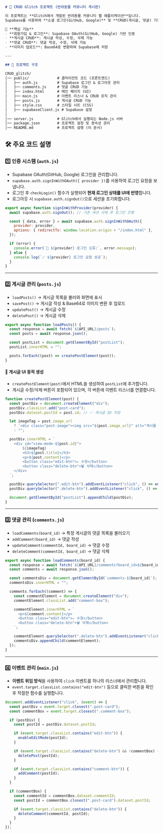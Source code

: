 ```markdown
# 🐾 CRUD Glitch 프로젝트 (반려동물 커뮤니티 게시판)

이 프로젝트는 **Glitch에서 개발된 반려동물 커뮤니티 웹 애플리케이션**입니다.  
Supabase를 사용하여 **소셜 로그인(GitHub, Google)** 및 **CRUD(게시글, 댓글) 기능**을 제공합니다.  

📌 **핵심 기능**  
- **회원가입 & 로그인**: Supabase OAuth(GitHub, Google) 기반 인증  
- **게시글 CRUD**: 게시글 작성, 수정, 삭제 가능  
- **댓글 CRUD**: 댓글 작성, 수정, 삭제 가능  
- **이미지 업로드**: Base64로 변환하여 Supabase에 저장  

---

## 📂 프로젝트 구조

CRUD_glitch/
│── public/             # 클라이언트 코드 (프론트엔드)
│   ├── auth.js         # Supabase 로그인 & 로그아웃 관리
│   ├── comments.js     # 댓글 CRUD 기능
│   ├── index.html      # 메인 페이지 (UI)
│   ├── main.js         # 이벤트 리스너 & CRUD 로직 관리
│   ├── posts.js        # 게시글 CRUD 기능
│   ├── style.css       # 스타일 시트 (CSS)
│   ├── supabaseClient.js # Supabase 설정
│
│── server.js           # Glitch에서 실행되는 Node.js 서버
│── package.json        # 프로젝트 설정 및 종속성 관리
│── README.md           # 프로젝트 설명 (이 문서)
```


## 🛠 주요 코드 설명

### 1️⃣ **인증 시스템 (`auth.js`)**
- Supabase OAuth(GitHub, Google) 로그인을 관리합니다.
- `supabase.auth.signInWithOAuth({ provider })`를 사용하여 로그인 요청을 보냅니다.
- 로그인 후 `checkLogin()` 함수가 실행되어 **현재 로그인 상태를 UI에 반영**합니다.
- 로그아웃 시 `supabase.auth.signOut()`으로 세션을 초기화합니다.

```javascript
export async function signInWithProvider(provider) {
  await supabase.auth.signOut(); // 기존 세션 삭제 후 로그인 진행

  const { data, error } = await supabase.auth.signInWithOAuth({
    provider: provider,
    options: { redirectTo: window.location.origin + "/index.html" },
  });

  if (error) {
    console.error(`🛑 ${provider} 로그인 오류:`, error.message);
  } else {
    console.log(`✅ ${provider} 로그인 요청 성공`);
  }
}
```

---

### 2️⃣ **게시글 관리 (`posts.js`)**
- `loadPosts()` → 게시글 목록을 불러와 화면에 표시
- `savePost()` → 게시글 작성 & Base64로 이미지 변환 후 업로드
- `updatePost()` → 게시글 수정
- `deletePost()` → 게시글 삭제

```javascript
export async function loadPosts() {
  const response = await fetch(`${API_URL}/posts`);
  const posts = await response.json();

  const postList = document.getElementById("postList");
  postList.innerHTML = "";

  posts.forEach((post) => createPostElement(post));
}
```

#### 📌 **게시글 UI 동적 생성**
- `createPostElement(post)`에서 HTML을 생성하여 `postList`에 추가합니다.
- 게시글 수정/삭제 버튼이 포함되어 있으며, 각 버튼에 이벤트 리스너를 연결합니다.

```javascript
function createPostElement(post) {
  const postDiv = document.createElement("div");
  postDiv.classList.add("post-card");
  postDiv.dataset.postId = post.id; // ✅ 게시글 ID 저장

  let imageTag = post.image_url
    ? `<div class="post-image"><img src="${post.image_url}" alt="게시물 이미지"></div>`
    : "";

  postDiv.innerHTML = `
    <div id="view-mode-${post.id}">
        ${imageTag}
        <h3>${post.title}</h3>
        <p>${post.content}</p>
        <button class="edit-btn">✏ 수정</button>
        <button class="delete-btn">🗑 삭제</button>
    </div>
  `;

  postDiv.querySelector(".edit-btn").addEventListener("click", () => enableEditMode(post.id));
  postDiv.querySelector(".delete-btn").addEventListener("click", () => deletePost(post.id));

  document.getElementById("postList").appendChild(postDiv);
}
```

---

### 3️⃣ **댓글 관리 (`comments.js`)**
- `loadComments(board_id)` → 특정 게시글의 댓글 목록을 불러오기
- `addComment(board_id)` → 댓글 작성
- `updateComment(commentId, board_id)` → 댓글 수정
- `deleteComment(commentId, board_id)` → 댓글 삭제

```javascript
export async function loadComments(board_id) {
  const response = await fetch(`${API_URL}/comments?board_id=${board_id}`);
  const comments = await response.json();

  const commentsDiv = document.getElementById(`comments-${board_id}`);
  commentsDiv.innerHTML = "";

  comments.forEach((comment) => {
    const commentElement = document.createElement("div");
    commentElement.classList.add("comment-box");

    commentElement.innerHTML = `
      <p>${comment.content}</p>
      <button class="edit-btn">✏ 수정</button>
      <button class="delete-btn">🗑 삭제</button>
    `;

    commentElement.querySelector(".delete-btn").addEventListener("click", () => deleteComment(comment.id, board_id));
    commentsDiv.appendChild(commentElement);
  });
}
```

---

### 4️⃣ **이벤트 관리 (`main.js`)**
- **이벤트 위임 방식**을 사용하여 `click` 이벤트를 하나의 리스너에서 관리합니다.
- `event.target.classList.contains("edit-btn")` 등으로 클릭한 버튼을 확인 후 적절한 함수를 실행합니다.

```javascript
document.addEventListener("click", (event) => {
  const postDiv = event.target.closest(".post-card");
  const commentBox = event.target.closest(".comment-box");

  if (postDiv) {
    const postId = postDiv.dataset.postId;

    if (event.target.classList.contains("edit-btn")) {
      enableEditMode(postId);
    }

    if (event.target.classList.contains("delete-btn") && !commentBox) {
      deletePost(postId);
    }

    if (event.target.classList.contains("comment-btn")) {
      addComment(postId);
    }
  }

  if (commentBox) {
    const commentId = commentBox.dataset.commentId;
    const postId = commentBox.closest(".post-card").dataset.postId;

    if (event.target.classList.contains("delete-btn")) {
      deleteComment(commentId, postId);
    }
  }
});
```
